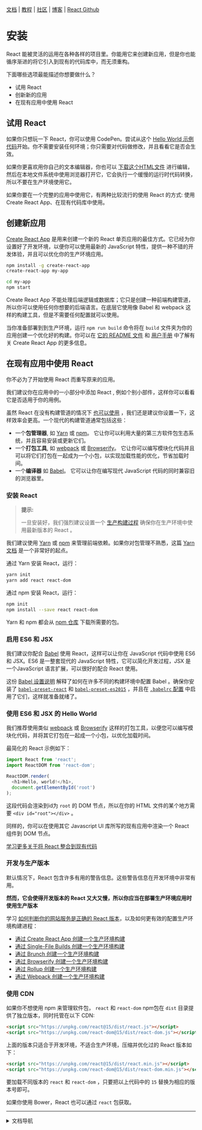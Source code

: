 [文档](/cn/docs/hello-world.md) | [教程](/cn/tutorial/tutorial.md) | [社区](/cn/community/support.md) | [博客](/cn/_posts/2017-04-07-react-v15.5.0.md) | [React Github](https://facebook.github.io/react/)

# 安装

React 能被灵活的运用在各种各样的项目里。你能用它来创建新应用，但是你也能循序渐进的将它引入到现有的代码库中，而无须重构。

下面哪些选项最能描述你想要做什么？ 

* 试用 React
* 创新新的应用
* 在现有应用中使用 React

## 试用 React

如果你只想玩一下 React，你可以使用 CodePen。尝试从这个 [Hello World 示例代码](http://codepen.io/gaearon/pen/rrpgNB?editors=0010)开始。你不需要安装任何环境；你只需要对代码做修改，并且看看它是否会生效。

如果你更喜欢用你自己的文本编辑器，你也可以 [下载这个HTML文件](https://facebook.github.io/react/downloads/single-file-example.html) 进行编辑，然后在本地文件系统中使用浏览器打开它，它会执行一个缓慢的运行时代码转换，所以不要在生产环境使用它。

如果你要在一个完整的应用中使用它，有两种比较流行的使用 React 的方式: 使用Create React App、在现有代码库中使用。


## 创建新应用

[Create React App](http://github.com/facebookincubator/create-react-app) 是用来创建一个新的 React 单页应用的最佳方式。它已经为你设置好了开发环境，以便你可以使用最新的 JavaScript 特性，提供一种不错的开发体验，并且可以优化你的生产环境应用。

```bash
npm install -g create-react-app
create-react-app my-app

cd my-app
npm start
```

Create React App 不能处理后端逻辑或数据库；它只是创建一种前端构建管道，所以你可以使用任何你想要的后端语言。在底层它使用像 Babel 和 webpack 这样的构建工具，但是不需要任何配置就可以使用。

当你准备部署到到生产环境，运行 `npm run build` 命令将在 `build` 文件夹为你的应用创建一个优化好的构建。你可以在 [它的 README 文件](https://github.com/facebookincubator/create-react-app#create-react-app-) 和 [用户手册](https://github.com/facebookincubator/create-react-app/blob/master/packages/react-scripts/template/README.md#table-of-contents) 中了解有关 Create React App 的更多信息。


## 在现有应用中使用 React

你不必为了开始使用 React 而重写原来的应用。

我们建议你在应用中的一小部分中添加 React , 例如个别小部件，这样你可以看看它是否适用于你的用例。

虽然 React 在没有构建管道的情况下 [也可以使用](/cn/docs/react-without-es6.md) ，我们还是建议你设置一下，这样效率会更高。一个现代的构建管道通常包括这些：

* 一个**包管理器**, 如 [Yarn](https://yarnpkg.com/) 或 [npm](https://www.npmjs.com/)。 它让你可以利用大量的第三方软件包生态系统，并且容易安装或更新它们。
* 一个**打包工具**, 如 [webpack](https://webpack.js.org/) 或 [Browserify](http://browserify.org/)。 它让你可以编写模块化代码并且可以将它们打包在一起成为一个小包，以实现加载性能的优化，节省加载时间。
* 一个**编译器** 如 [Babel](http://babeljs.io/)。 它可以让你在编写现代 JavaScript 代码的同时兼容旧的浏览器里。

### 安装 React

>**提示:**
>
>一旦安装好，我们强烈建议设置一个 [生产构建过程](/cn/docs/optimizing-performance.md#使用生产版本) 确保你在生产环境中使用最新版本的 React 。

我们建议使用 [Yarn](https://yarnpkg.com/) 或 [npm](https://www.npmjs.com/) 来管理前端依赖。如果你对包管理不熟悉，这篇 [Yarn 文档](https://yarnpkg.com/en/docs/getting-started) 是一个非常好的起点。

通过 Yarn 安装 React，运行：

```bash
yarn init
yarn add react react-dom
```

通过 npm 安装 React，运行：

```bash
npm init
npm install --save react react-dom
```

Yarn 和 npm 都会从 [npm 仓库](http://npmjs.com/) 下载所需要的包。


### 启用 ES6 和 JSX

我们建议你配合 [Babel](http://babeljs.io/) 使用 React，这样可以让你在 JavaScript 代码中使用 ES6 和 JSX。ES6 是一整套现代的 JavaScript 特性，它可以简化开发过程，JSX 是一个JavaScript 语言扩展，可以很好的配合 React 使用。

这份 [Babel 设置说明](https://babeljs.io/docs/setup/) 解释了如何在许多不同的构建环境中配置 Babel 。确保你安装了 [`babel-preset-react`](http://babeljs.io/docs/plugins/preset-react/#basic-setup-with-the-cli-) 和 [`babel-preset-es2015`](http://babeljs.io/docs/plugins/preset-es2015/#basic-setup-with-the-cli-) ，并且在 [`.babelrc` 配置](http://babeljs.io/docs/usage/babelrc/) 中启用了它们，这样就准备就绪了。

### 使用 ES6 和 JSX 的 Hello World

我们推荐使用类似 [webpack](https://webpack.js.org/) 或 [Browserify](http://browserify.org/) 这样的打包工具，以便您可以编写模块化代码，并将其它打包在一起成一个小包，以优化加载时间。

最简化的 React 示例如下：

```js
import React from 'react';
import ReactDOM from 'react-dom';

ReactDOM.render(
  <h1>Hello, world!</h1>,
  document.getElementById('root')
);
```

这段代码会渲染到id为 `root` 的 DOM 节点，所以在你的 HTML 文件的某个地方需要 `<div id="root"></div>` 。

同样的，你可以在使用其它 Javascript UI 库所写的现有应用中渲染一个 React 组件到 DOM 节点。

[学习更多关于将 React 整合到现有代码](/cn/docs/integrating-with-other-libraries.md#integrating-with-other-view-libraries)

### 开发与生产版本

默认情况下，React 包含许多有用的警告信息。这些警告信息在开发环境中非常有用。

**然而，它会使得开发版本的 React 又大又慢，所以你应当在部署生产环境应用时使用生产版本**

学习 [如何判断你的网站服务是正确的 React 版本](/cn/docs/optimizing-performance.html#use-the-production-build)，以及如何更有效的配置生产环境构建进程：

* [通过 Create React App 创建一个生产环境构建](/cn/docs/optimizing-performance.html#create-react-app)
* [通过 Single-File Builds 创建一个生产环境构建](/cn/docs/optimizing-performance.html#single-file-builds)
* [通过 Brunch 创建一个生产环境构建](/cn/docs/optimizing-performance.html#brunch)
* [通过 Browserify 创建一个生产环境构建](/cn/docs/optimizing-performance.html#browserify)
* [通过 Rollup 创建一个生产环境构建](/cn/docs/optimizing-performance.html#rollup)
* [通过 Webpack 创建一个生产环境构建](/cn/docs/optimizing-performance.html#webpack)

### 使用 CDN

如果你不想使用 npm 来管理软件包， `react` 和 `react-dom` npm包在 `dist` 目录提供了独立版本，同时托管在以下 CDN:

```html
<script src="https://unpkg.com/react@15/dist/react.js"></script>
<script src="https://unpkg.com/react-dom@15/dist/react-dom.js"></script>
```

上面的版本只适合于开发环境，不适合生产环境，压缩并优化过的 React 版本如下：

```html
<script src="https://unpkg.com/react@15/dist/react.min.js"></script>
<script src="https://unpkg.com/react-dom@15/dist/react-dom.min.js"></script>
```

要加载不同版本的 `react` 和 `react-dom` ，只要把以上代码中的 `15` 替换为相应的版本号即可。

如果你使用 Bower，React 也可以通过 `react` 包获取。


---
<details>
  <summary>文档导航</summary>

#### 快速入门

* [**`安装`**](/cn/docs/installation.md)
* [Hello World](/cn/docs/hello-world.md")
* [JSX 介绍](/cn/docs/introducing-jsx.md)
* [渲染元素](/cn/docs/rendering-elements.md)
* [组件和Props](/cn/docs/components-and-props.md)
* [State和生命周期](/cn/docs/state-and-lifecycle.md)
* [事件处理](/cn/docs/handling-events.md)
* [条件渲染](/cn/docs/conditional-rendering.md)
* [列表和键](/cn/docs/lists-and-keys.md)
* [表单](/cn/docs/forms.md)
* [状态提升](/cn/docs/lifting-state-up.md)
* [组合 vs 继承](/cn/docs/composition-vs-inheritance.md)
* [用 React 思考](/cn/docs/thinking-in-react.md)

#### 高级教程

* [深入JSX](/cn/docs/jsx-in-depth.md)
* [使用 PropTypes 做类型检查](/cn/docs/typechecking-with-proptypes.md)
* [Refs 和 DOM](/cn/docs/refs-and-the-dom.md)
* [不可控组件](/cn/docs/uncontrolled-components.md)
* [性能优化](/cn/docs/optimizing-performance.md)
* [不使用 ES6 的 React](/cn/docs/react-without-es6.md)
* [不使用 JSX 的 React](/cn/docs/react-without-jsx.md)
* [一致性比较（Reconciliation）](/cn/docs/reconciliation.md)
* [上下文（Context）](/cn/docs/context.md)
* [Web Components](/cn/docs/web-components.md)
* [高阶组件](/cn/docs/higher-order-components.md)
* [与其它类库集成](/cn/docs/integrating-with-other-libraries.md)

#### 参考

* [React](/cn/docs/react-api.md)
* [React.Component](/cn/docs/react-component.md)
* [ReactDOM](/cn/docs/react-dom.md)
* [ReactDOMServer](/cn/docs/react-dom-server.md)
* [DOM 元素](/cn/docs/dom-elements.md)
* [合成事件（SyntheticEvent）](/cn/docs/events.md)

#### 贡献

* [如何贡献](/cn/contributing/how-to-contribute.md)
* [代码库概述](/cn/contributing/codebase-overview.md)
* [实现说明](/cn/contributing/implementation-notes.md)
* [设计原则](/cn/contributing/design-principles.md)


</details>
